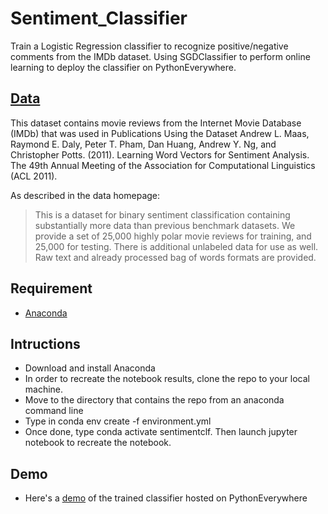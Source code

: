# Sentiment_Classifier

Train a Logistic Regression classifier to recognize positive/negative comments from the IMDb dataset.
Using SGDClassifier to perform online learning to deploy the classifier on PythonEverywhere.

## [Data](http://ai.stanford.edu/~amaas/data/sentiment/)

This dataset contains movie reviews from the Internet Movie Database (IMDb) that was used in 
Publications Using the Dataset
Andrew L. Maas, Raymond E. Daly, Peter T. Pham, Dan Huang, Andrew Y. Ng, and Christopher Potts. (2011). Learning Word Vectors for Sentiment Analysis. The 49th Annual Meeting of the Association for Computational Linguistics (ACL 2011).

As described in the data homepage:

> This is a dataset for binary sentiment classification containing substantially more data than previous benchmark datasets. We provide a set of 25,000 highly polar movie reviews for training, and 25,000 for testing. There is additional unlabeled data for use as well. Raw text and already processed bag of words formats are provided. 

## Requirement

- [Anaconda](https://www.anaconda.com/distribution/#download-section)

## Intructions

- Download and install Anaconda
- In order to recreate the notebook results, clone the repo to your local machine.
- Move to the directory that contains the repo from an anaconda command line
- Type in conda env create -f environment.yml
- Once done, type conda activate sentimentclf. Then launch jupyter notebook to recreate the notebook.

## Demo

- Here's a [demo](http://tung2921.pythonanywhere.com/results) of the trained classifier hosted on PythonEverywhere  
